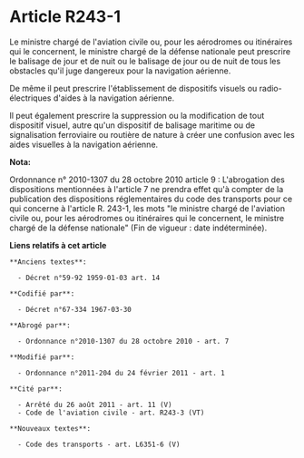 # Article R243-1

Le ministre chargé de l'aviation civile ou, pour les aérodromes ou itinéraires qui le concernent, le ministre chargé de la
défense nationale peut prescrire le balisage de jour et de nuit ou le balisage de jour ou de nuit de tous les obstacles qu'il
juge dangereux pour la navigation aérienne.

De même il peut prescrire l'établissement de dispositifs visuels ou radio-électriques d'aides à la navigation aérienne.

Il peut également prescrire la suppression ou la modification de tout dispositif visuel, autre qu'un dispositif de balisage
maritime ou de signalisation ferroviaire ou routière de nature à créer une confusion avec les aides visuelles à la navigation
aérienne.

**Nota:**

Ordonnance n° 2010-1307 du 28 octobre 2010 article 9 : L'abrogation des dispositions mentionnées à l'article 7 ne prendra
effet qu'à compter de la publication des dispositions réglementaires du code des transports pour ce qui concerne à l'article
R. 243-1, les mots "le ministre chargé de l'aviation civile ou, pour les aérodromes ou itinéraires qui le concernent, le
ministre chargé de la défense nationale" (Fin de vigueur : date indéterminée).

**Liens relatifs à cet article**

	**Anciens textes**:

	  - Décret n°59-92 1959-01-03 art. 14

	**Codifié par**:

	  - Décret n°67-334 1967-03-30

	**Abrogé par**:

	  - Ordonnance n°2010-1307 du 28 octobre 2010 - art. 7

	**Modifié par**:

	  - Ordonnance n°2011-204 du 24 février 2011 - art. 1

	**Cité par**:

	  - Arrêté du 26 août 2011 - art. 11 (V)
	  - Code de l'aviation civile - art. R243-3 (VT)

	**Nouveaux textes**:

	  - Code des transports - art. L6351-6 (V)
